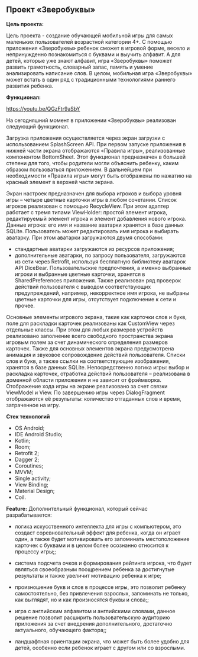 ## Проект «Зверобуквы»

**Цель проекта:** 

Цель проекта - создание обучающей мобильной игры для самых маленьких пользователей возрастной категории 4+. С помощью приложения «Зверобуквы» ребенок сможет в игровой форме, весело и непринужденно познакомиться с буквами и выучить алфавит. А для детей, которые уже знают алфавит, игра «Зверобуквы» поможет развить грамотность, словарный запас, память и умение анализировать написание слов. В целом, мобильная игра «Зверобуквы» может встать в один ряд с традиционными технологиями раннего развития ребенка.

**Функционал:** 

https://youtu.be/QGzFtr9aSbY

На сегодняшний момент в приложении «Зверобуквы» реализован следующий функционал.

Загрузка приложения осуществляется через экран загрузки с использованием SplashScreen API.
При первом запуске приложения в нижней части экрана отображаются «Правила игры», реализованные компонентом BottomSheet. Этот функционал предназначен в большей степени для того, чтобы родители могли объяснить ребенку, каким образом пользоваться приложением. В дальнейшем при необходимости «Правила игры» могут быть отображены по нажатию на красный элемент в верхней части экрана.

Экран настроек предназначен для выбора игроков и выбора уровня игры – четыре цветные карточки игры в любом сочетании.
Список игроков реализован с помощью RecycleView. При этом адаптер работает с тремя типами ViewHolder: простой элемент игрока, редактируемый элемент игрока и элемент добавления нового игрока. Данные игрока: его имя и название аватарки хранятся в базе данных SQLite. Пользователь может редактировать имя игрока и выбирать аватарку. При этом аватарки загружаются двумя способами:
- стандартные аватарки загружаются из ресурсов приложения;
- дополнительные аватарки, по запросу пользователя, загружаются из сети через Retrofit, используя бесплатную библиотеку аватарок API DiceBear.
Пользовательские предпочтения, а именно выбранные игроки и выбранные цветные карточки, хранятся в SharedPreferences приложения.
Также реализован ряд проверок действий пользователя с выводом соответствующих предупреждений, например, некорректное имя игрока, не выбраны цветные карточки для игры, отсутствует подключение к сети и прочее.

Основные элементы игрового экрана, такие как карточки слов и букв, поле для раскладки карточек реализованы как CustomView через отдельные классы. При этом для любых размеров устройств реализовано заполнение всего свободного пространства экрана игровым полем за счет динамического определения размеров карточек. Также для основных элементов экрана предусмотрена анимация и звуковое сопровождение действий пользователя.
Списки слов и букв, а также ссылки на соответствующие изображения, хранятся в базе данных SQLite. 
Непосредственно логика игры: выбор и раскладка карточек, отработка действий пользователя – реализована в доменной области приложения и не зависит от фрэймворка. Отображение хода игры на экране реализовано за счет связки ViewModel и View.
По завершению игры через DialogFragment отображаются её результаты: количество отгаданных слов и время, затраченное на игру.


**Стек технологий**

- OS Android;
- IDE Android Studio;
- Kotlin;
- Room;
- Retrofit 2;
- Dagger 2;
- Coroutines;
- MVVM;
- Single activity;
- View Binding;
- Material Design;
- Coil.

**Feature:**
Дополнительный функционал, который сейчас разрабатывается:
- логика искусственного интеллекта для игры с компьютером, это создаст соревновательный эффект для ребенка, когда он играет один, а также будет мотивировать его запоминать местоположение карточек с буквами и в целом более осознанно относится к процессу игры;;

- система подсчета очков и формирования рейтинга игрока, что будет являться своеобразным поощрением ребенка за достигнутые результаты и также увеличит мотивацию ребенка к игре;

- произношение букв и слов в процессе игры, это позволит ребенку самостоятельно, без привлечения взрослых, запоминать не только, как выглядят, но и как произносятся буквы и слова;;

- игра с английским алфавитом и английскими словами, данное решение позволит расширить пользовательскую аудиторию приложения за счет внедрения дополнительного, достаточно актуального, обучающего фактора;;

- ландшафтная ориентации экрана, что может быть более удобно для детей, особенно если ребенок играет с другом или со взрослыми.

